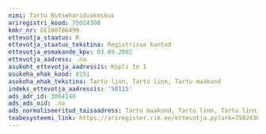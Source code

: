 ```yaml
---
nimi: Tartu Kutsehariduskeskus
ariregistri_kood: 75024308
kmkr_nr: EE100786499
ettevotja_staatus: R
ettevotja_staatus_tekstina: Registrisse kantud
ettevotja_esmakande_kpv: 03.09.2002
ettevotja_aadress: .na
asukoht_ettevotja_aadressis: Kopli tn 1
asukoha_ehak_kood: 8151
asukoha_ehak_tekstina: Tartu linn, Tartu linn, Tartu maakond
indeks_ettevotja_aadressis: '50115'
ads_adr_id: 3064140
ads_ads_oid: .na
ads_normaliseeritud_taisaadress: Tartu maakond, Tartu linn, Tartu linn, Kopli tn 1
teabesysteemi_link: https://ariregister.rik.ee/ettevotja.py?ark=75024308&ref=rekvisiidid
---
```

